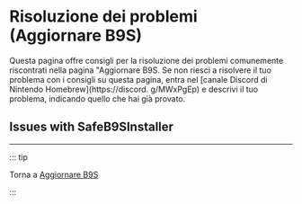 # Risoluzione dei problemi (Aggiornare B9S)

Questa pagina offre consigli per la risoluzione dei problemi comunemente riscontrati nella pagina "Aggiornare B9S. Se non riesci a risolvere il tuo problema con i consigli su questa pagina, entra nel [canale Discord di Nintendo Homebrew](https://discord. g/MWxPgEp) e descrivi il tuo problema, indicando quello che hai già provato.

## Issues with SafeB9SInstaller

<!--@include: ./_include/troubleshooting-sb9si-firm.md -->

<!--@include: ./_include/troubleshooting-sb9si-common.md -->

<!--@include: ./_include/troubleshooting-get-help-common.md -->

---

::: tip

Torna a [Aggiornare B9S](updating-b9s)

:::

<!--@include: ./_include/troubleshooting-return.md -->
